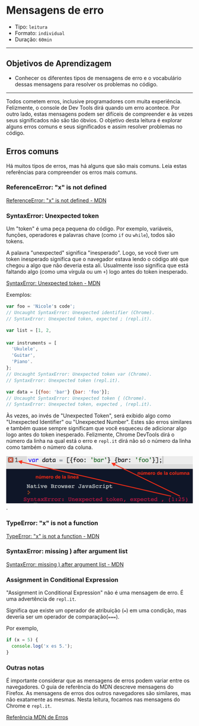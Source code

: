 # Mensagens de erro

- Tipo: `leitura`
- Formato: `individual`
- Duração: `60min`

***

## Objetivos de Aprendizagem

- Conhecer os diferentes tipos de mensagens de erro e o vocabulário dessas mensagens para resolver os problemas no código.

***

Todos cometem erros, inclusive programadores com muita experiência. Felizmente, o console de Dev Tools dirá quando um erro acontece. Por outro lado, estas mensagens podem ser difíceis de compreender e às vezes seus significados não são tão óbvios. O objetivo desta leitura é explorar alguns erros comuns e seus significados e assim resolver problemas no código.

## Erros comuns

Há muitos tipos de erros, mas há alguns que são mais comuns. Leia estas referências para compreender os erros mais comuns.

### ReferenceError: "x" is not defined

[ReferenceError: "x" is not defined - MDN](https://developer.mozilla.org/pt-BR/docs/Web/JavaScript/Reference/Errors/N%C3%A3o_definido)

### SyntaxError: Unexpected token

Um "token" é uma peça pequena do código. Por exemplo, variáveis, funções, operadores e palavras chave (como `if` ou `while`), todos são tokens.

A palavra "unexpected" significa "inesperado". Logo, se você tiver um token inesperado significa que o navegador estava lendo o código até que chegou a algo que não deveria esta ali. Usualmente isso significa que está faltando algo (como uma vírgula ou um `+`) logo antes do token inesperado.

[SyntaxError: Unexpected token - MDN](https://developer.mozilla.org/pt-BR/docs/Web/JavaScript/Reference/Errors/Unexpected_token)

Exemplos:

```javascript
var foo = 'Nicole's code';
// Uncaught SyntaxError: Unexpected identifier (Chrome).
// SyntaxError: Unexpected token, expected ; (repl.it).
```

```javascript
var list = [1, 2,

var instruments = [
  'Ukulele',
  'Guitar',
  'Piano'.
};
// Uncaught SyntaxError: Unexpected token var (Chrome).
// SyntaxError: Unexpected token (repl.it).
```

```javascript
var data = [{foo: 'bar'} {bar: 'foo'}];
// Uncaught SyntaxError: Unexpected token { (Chrome).
// SyntaxError: Unexpected token, expected , (repl.it).
```

Às vezes, ao invés de "Unexpected Token", será exibido algo como "Unexpected Identifier" ou "Unexpected Number". Estes são erros similares e também quase sempre significam que você esqueceu de adicionar algo logo antes do token inesperado. Felizmente, Chrome DevTools dirá o número da linha na qual está o erro e `repl.it` dirá não só o número da linha como também o número da coluna.

![repl.it screenshot](img-line-number.png).

### TypeError: "x" is not a function

[TypeError: "x" is not a function - MDN](https://developer.mozilla.org/pt-BR/docs/Web/JavaScript/Reference/Errors/Not_a_function)

### SyntaxError: missing ) after argument list

[SyntaxError: missing ) after argument list - MDN](https://developer.mozilla.org/pt-BR/docs/Web/JavaScript/Reference/Errors/Fata_par%C3%AAnteses_ap%C3%B3s_lista_argumento)

### Assignment in Conditional Expression

"Assignment in Conditional Expression" não é uma mensagem de erro. É uma advertência de `repl.it`.

Significa que existe um operador de atribuição (`=`) em uma condição, mas deveria ser um operador de comparação(`===`).

Por exemplo,

```javascript
if (x = 5) {
  console.log('x es 5.');
}
```

### Outras notas

É importante considerar que as mensagens de erros podem variar entre os navegadores. O guia de referência do MDN descreve mensagens do Firefox. As mensagens de erros dos outros navegadores são similares, mas não exatamente as mesmas. Nesta leitura, focamos nas mensagens do Chrome e `repl.it`.

[Referência MDN de Erros](https://developer.mozilla.org/pt-BR/docs/Web/JavaScript/Reference/Errors)
